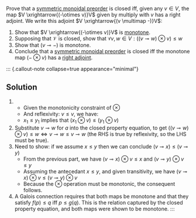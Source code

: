 
Prove that a [symmetric monoidal preorder](/docs/math/defs/smp.qmd) is closed 
iff, given any $v \in V$, the map $V \xrightarrow{(-\otimes v)}V$ given by 
multiply with $v$ has a right adjoint.  We write this adjoint 
$V \xrightarrow{(v \multimap -)}V$:

1. Show that $V \xrightarrow{(-\otimes v)}V$ is 
   [monotone](/docs/math/defs/monotone_map.qmd).
2. Supposing that $\mathcal{V}$ is closed, show that 
   $\forall v,w \in V: ((v \multimap w)\otimes v) \leq w$
3. Show that $(v \multimap -)$ is monotone.
4. Conclude that a [symmetric monoidal preorder](/docs/math/defs/smp.qmd) is 
   closed iff the monotone map $(- \otimes v)$ has a 
   [right adjoint](/docs/math/defs/galois_connection.qmd).

::: {.callout-note collapse=true appearance="minimal"}
## Solution
1.
    - Given the monotonicity constraint of $\otimes$
    - And reflexivity: $v \leq v$, we have:
    - $x_1 \leq y_1$ implies that $(x_1 \otimes v) \leq (y_1 \otimes v)$
2. Substitute $v \multimap w$ for $a$ into the closed property equation, to get 
   $((v \multimap w)\otimes v) \leq w \iff v \multimap w \leq v \multimap w$ 
   (the RHS is true by reflexivity, so the LHS must be true).
3. Need to show: if we assume $x \leq y$ then we can conclude
   $(v \multimap x) \leq (v \multimap y)$
    - From the previous part, we have $(v \multimap x) \otimes v \leq x$ and 
      $(v \multimap y) \otimes v \leq y$
    - Assuming the antecedant $x \leq y$, and given transitivity, we have 
      $(v \multimap x) \otimes v \leq (v \multimap y) \otimes v$
    - Because the $\otimes$ operation must be monotonic, the consequent follows.
4. A Galois connection requires that both maps be monotone and that they satisfy 
   $f(p)\leq q$ iff $p \leq g(q)$. This is the relation captured by the closed 
   property equation, and both maps were shown to be monotone.
:::